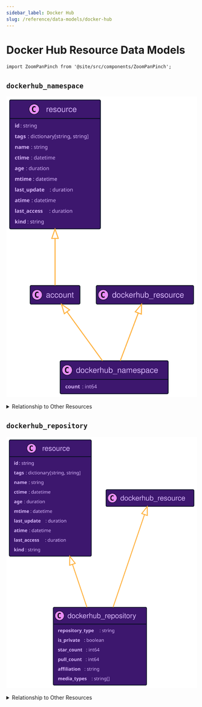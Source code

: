 ```yaml
---
sidebar_label: Docker Hub
slug: /reference/data-models/docker-hub
---
```


# Docker Hub Resource Data Models

```mdx-code-block
import ZoomPanPinch from '@site/src/components/ZoomPanPinch';
```

## `dockerhub_namespace`

<ZoomPanPinch>

![Diagram of dockerhub_namespace data model](./img/dockerhub_namespace.svg)

</ZoomPanPinch>

<details>
<summary>Relationship to Other Resources</summary>
<div>
<ZoomPanPinch>

![Diagram of dockerhub_namespace relationship to other resources](./img/dockerhub_namespace_relationships.svg)

</ZoomPanPinch>
</div>
</details>

## `dockerhub_repository`

<ZoomPanPinch>

![Diagram of dockerhub_repository data model](./img/dockerhub_repository.svg)

</ZoomPanPinch>

<details>
<summary>Relationship to Other Resources</summary>
<div>
<ZoomPanPinch>

![Diagram of dockerhub_repository relationship to other resources](./img/dockerhub_repository_relationships.svg)

</ZoomPanPinch>
</div>
</details>
